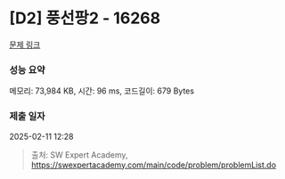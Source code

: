 # [D2] 풍선팡2 - 16268 

[문제 링크](https://swexpertacademy.com/main/code/problem/problemDetail.do?contestProbId=AYYlGU56XOkDFARc) 

### 성능 요약

메모리: 73,984 KB, 시간: 96 ms, 코드길이: 679 Bytes

### 제출 일자

2025-02-11 12:28



> 출처: SW Expert Academy, https://swexpertacademy.com/main/code/problem/problemList.do